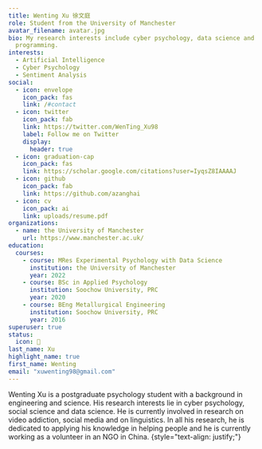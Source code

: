 ```yaml
---
title: Wenting Xu 徐文庭
role: Student from the University of Manchester
avatar_filename: avatar.jpg
bio: My research interests include cyber psychology, data science and
  programming.
interests:
  - Artificial Intelligence
  - Cyber Psychology
  - Sentiment Analysis
social:
  - icon: envelope
    icon_pack: fas
    link: /#contact
  - icon: twitter
    icon_pack: fab
    link: https://twitter.com/WenTing_Xu98
    label: Follow me on Twitter
    display:
      header: true
  - icon: graduation-cap
    icon_pack: fas
    link: https://scholar.google.com/citations?user=IyqsZ8IAAAAJ
  - icon: github
    icon_pack: fab
    link: https://github.com/azanghai
  - icon: cv
    icon_pack: ai
    link: uploads/resume.pdf
organizations:
  - name: the University of Manchester
    url: https://www.manchester.ac.uk/
education:
  courses:
    - course: MRes Experimental Psychology with Data Science
      institution: the University of Manchester
      year: 2022
    - course: BSc in Applied Psychology
      institution: Soochow University, PRC
      year: 2020
    - course: BEng Metallurgical Engineering
      institution: Soochow University, PRC
      year: 2016
superuser: true
status:
  icon: ️📖
last_name: Xu
highlight_name: true
first_name: Wenting
email: "xuwenting98@gmail.com"
---
```


Wenting Xu is a postgraduate psychology student with a background in engineering and science. His research interests lie in cyber psychology, social science and data science. He is currently involved in research on video addiction, social media and on linguistics. In all his research, he is dedicated to applying his knowledge in helping people and he is currently working as a volunteer in an NGO in China.
{style="text-align: justify;"}
